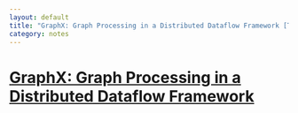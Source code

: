 ```yaml
---
layout: default
title: "GraphX: Graph Processing in a Distributed Dataflow Framework [Talk]"
category: notes
---
```


# [GraphX: Graph Processing in a Distributed Dataflow Framework](https://www.usenix.org/node/186217)

